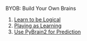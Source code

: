 
BYOB: Build Your Own Brains

1. [Learn to be Logical](//github.com/totalgood/talks/blob/master/notebooks/BYOB-Learn-to-be-Logical.ipynb)
2. [Playing as Learning](//github.com/totalgood/talks/blob/master/notebooks/BYOB-Playing-as-Learning.ipynb)
3. [Use PyBrain2 for Prediction](//github.com/totalgood/talks/blob/master/notebooks/BYOB-Use-PyBrain2-for-Prediction.ipynb)



